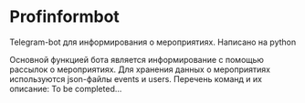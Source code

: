 # Profinformbot
Telegram-bot для информирования о мероприятиях. Написано на python

Основной функцией бота является информирование с помощью рассылок о мероприятиях. Для хранения данных о мероприятиях используются json-файлы events и users.
Перечень команд и их описание:
To be completed...
